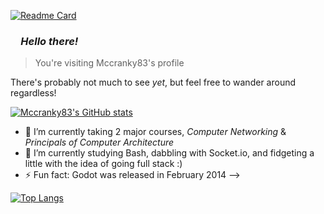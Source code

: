 [![Readme Card](https://github-readme-stats.vercel.app/api/pin/?username=mccranky83&repo=github-readme-stats&show_owner=true)](https://github.com/mccranky83/github-readme-stats)

### _&ensp;&ensp;Hello there!_

> You're visiting Mccranky83's profile

There's probably not much to see _yet_, but feel free to wander around regardless!

[![Mccranky83's GitHub stats](https://github-readme-stats.vercel.app/api?username=mccranky83&theme=cobalt&show_icons=true&hide=prs)](https://github.com/mccranky83/github-readme-stats)

- 🔭 I’m currently taking 2 major courses, _Computer Networking_ & _Principals of Computer Architecture_
- 🌱 I’m currently studying Bash, dabbling with Socket.io, and fidgeting a little with the idea of going full stack :)
- ⚡ Fun fact: Godot was released in February 2014 -->

[![Top Langs](https://github-readme-stats.vercel.app/api/top-langs/?username=mccranky83&layout=compact&theme=cobalt)](https://github.com/mccranky83/github-readme-stats)
